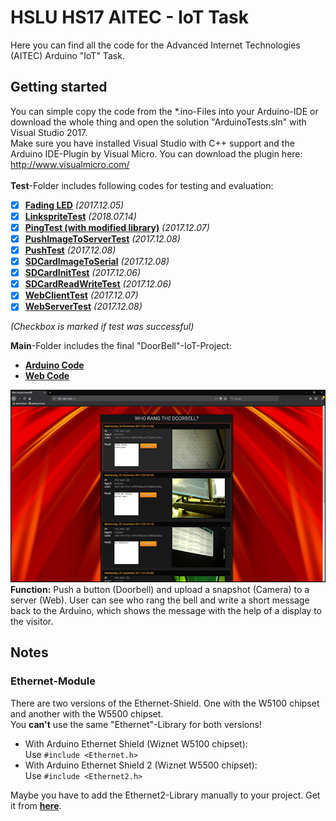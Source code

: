 # HSLU HS17 AITEC - IoT Task
Here you can find all the code for the Advanced Internet Technologies (AITEC) Arduino "IoT" Task.<br>


  
## Getting started
You can simple copy the code from the *.ino-Files into your Arduino-IDE or download the whole thing and open the solution "ArduinoTests.sln" with Visual Studio 2017.  
Make sure you have installed Visual Studio with C++ support and the Arduino IDE-Plugin by Visual Micro. You can download the plugin here: http://www.visualmicro.com/  
<br>
**Test**-Folder includes following codes for testing and evaluation:  
- [x] [**Fading LED**](Tests/FadingLED/FadingLED.ino) _(2017.12.05)_
- [x] [**LinkspriteTest**](Tests/LinkspriteTest/LinkspriteTest.ino) _(2018.07.14)_
- [x] [**PingTest (with modified library)**](Tests/PingTest/PingTest.ino) _(2017.12.07)_
- [x] [**PushImageToServerTest**](Tests/PushImageToServerTest/PushImageToServerTest.ino) _(2017.12.08)_
- [x] [**PushTest**](Tests/PushTest/PushTest.ino) _(2017.12.08)_
- [x] [**SDCardImageToSerial**](Tests/SDCardImageToSerial/SDCardImageToSerial.ino) _(2017.12.08)_
- [x] [**SDCardInitTest**](Tests/SDCardInitTest/SDCardInitTest.ino) _(2017.12.06)_
- [x] [**SDCardReadWriteTest**](Tests/SDCardReadWriteTest/SDCardReadWriteTest.ino) _(2017.12.06)_
- [x] [**WebClientTest**](Tests/WebClientTest/WebClientTest.ino) _(2017.12.07)_
- [x] [**WebServerTest**](Tests/WebServerTest/WebServerTest.ino) _(2017.12.08)_

_(Checkbox is marked if test was successful)_<br>

**Main**-Folder includes the final "DoorBell"-IoT-Project:  
- [**Arduino Code**](DoorBell/Main/Main.ino)
- [**Web Code**](DoorBell/Web)

![Preview](DoorBell/Web/preview.jpg)<br>
**Function:** Push a button (Doorbell) and upload a snapshot (Camera) to a server (Web). User can see who rang the bell and write a short message back to the Arduino, which shows the message with the help of a display to the visitor.<br>

## Notes
### Ethernet-Module
There are two versions of the Ethernet-Shield. One with the W5100 chipset and another with the W5500 chipset.<br>
You **can't** use the same "Ethernet"-Library for both versions!  
- With Arduino Ethernet Shield (Wiznet W5100 chipset):<br>
Use `#include <Ethernet.h>`
- With Arduino Ethernet Shield 2 (Wiznet W5500 chipset):<br>
Use `#include <Ethernet2.h>`

Maybe you have to add the Ethernet2-Library manually to your project. Get it from [**here**](https://github.com/adafruit/Ethernet2).